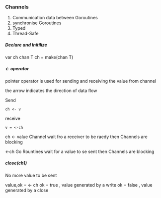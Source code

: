 ### Channels

1) Communication data between Goroutines
2) synchronise Goroutines
3) Typed
4) Thread-Safe


##### Declare and Initilize

var ch chan T
ch = make(chan T)

##### <- operator

pointer operator is used for sending and receiving the value from channel

the arrow indicates the direction of data flow

Send  
```
ch <- v
```
receive

```
v = <-ch
```

ch <- value
Channel wait fro a receiver to be raedy then Channels are blocking

<-ch
Go Rountines wait for a value to se sent then Channels are blocking

##### close(ch1)

No more value to be sent


value,ok = <- ch
ok = true , value generated by a write
ok = false , value generated by a close
